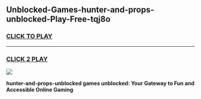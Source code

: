 
## Unblocked-Games-hunter-and-props-unblocked-Play-Free-tqj8o
<h3>
<a href="https://premium76.site?title=hunter-and-props-unblocked&ref=20M">CLICK TO PLAY</a></h3>
<hr>

<h3>
<a href="https://premium76.site?title=hunter-and-props-unblocked&ref=20M">CLICK 2 PLAY</a>
  
</h3>

<a href="https://premium76.site?title=hunter-and-props-unblocked&ref=19M"><img src="https://clearcache.store/games.png"></a>


**hunter-and-props-unblocked games unblocked: Your Gateway to Fun and Accessible Online Gaming**
